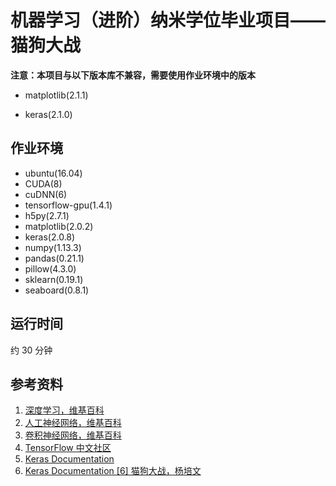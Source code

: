 # 机器学习（进阶）纳米学位毕业项目——猫狗大战

**注意：本项目与以下版本库不兼容，需要使用作业环境中的版本**

- matplotlib(2.1.1)


- keras(2.1.0)

## 作业环境

- ubuntu(16.04)
- CUDA(8)
- cuDNN(6)
- tensorflow-gpu(1.4.1)
- h5py(2.7.1)
- matplotlib(2.0.2)
- keras(2.0.8)
- numpy(1.13.3)
- pandas(0.21.1)
- pillow(4.3.0)
- sklearn(0.19.1)
- seaboard(0.8.1)

## 运行时间

约 30 分钟

## 参考资料

1. [深度学习，维基百科](https://zh.wikipedia.org/zh-hans/%E6%B7%B1%E5%BA%A6%E5%AD%A6%E4%B9%A0)
2. [人工神经网络，维基百科](https://zh.wikipedia.org/zh-hans/%E4%BA%BA%E5%B7%A5%E7%A5%9E%E7%BB%8F%E7%BD%91%E7%BB%9C)
3. [卷积神经网络，维基百科](https://zh.wikipedia.org/zh-hans/卷积神经网络)
4. [TensorFlow 中文社区](http://www.tensorfly.cn/)
5. [Keras Documentation](https://keras.io/)
6. [Keras Documentation [6] 猫狗大战，杨培文](https://github.com/ypwhs/dogs_vs_cats)